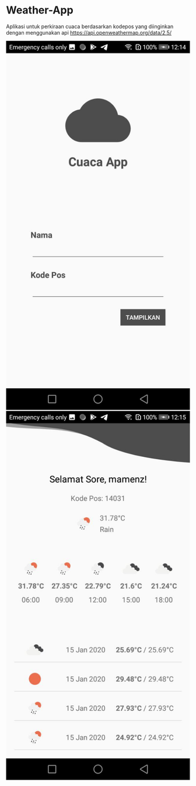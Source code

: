# Weather-App

Aplikasi untuk perkiraan cuaca berdasarkan kodepos yang diinginkan dengan menggunakan api https://api.openweathermap.org/data/2.5/
 
![](https://github.com/firdausam/Weather-App/blob/master/photo_2020-01-14_12-16-43.jpg)
![](https://github.com/firdausam/Weather-App/blob/master/photo_2020-01-14_12-16-35.jpg)
